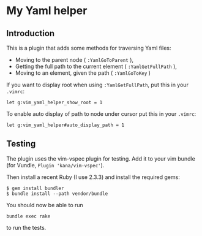 # My Yaml helper

## Introduction

This is a plugin that adds some methods for traversing Yaml files:

- Moving to the parent node ( `:YamlGoToParent` ),
- Getting the full path to the current element ( `:YamlGetFullPath` ),
- Moving to an element, given the path ( `:YamlGoToKey` )

If you want to display root when using `:YamlGetFullPath`, put this in your `.vimrc`:
```
let g:vim_yaml_helper_show_root = 1
```

To enable auto display of path to node under cursor put this in your `.vimrc`:
```
let g:vim_yaml_helper#auto_display_path = 1
```

## Testing

The plugin uses the vim-vspec plugin for testing. Add it to your vim bundle
(for Vundle, `Plugin 'kana/vim-vspec'`).

Then install a recent Ruby (I use 2.3.3) and install the required gems:

```
$ gem install bundler
$ bundle install --path vendor/bundle
```

You should now be able to run

```
bundle exec rake
```

to run the tests.
